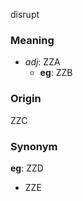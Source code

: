 disrupt
### Meaning
+ _adj_: ZZA
	+ __eg__: ZZB

### Origin

ZZC

### Synonym

__eg__: ZZD

+ ZZE


